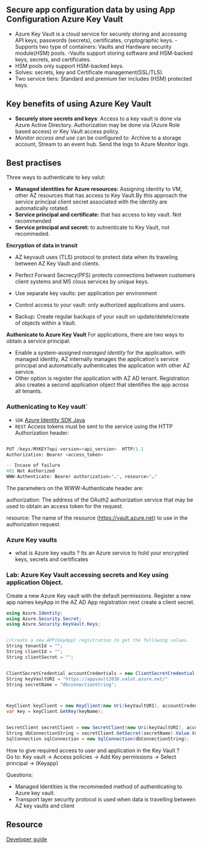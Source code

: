 ## Secure app configuration data by using App Configuration Azure Key Vault
- Azure Key Vault is a cloud service for securely storing and accessing API keys, passwords (secrets), certificates, cryptographic keys.
-Supports two type of containers: Vaults and Hardware security module(HSM) pools. 
-Vaults support storing software and HSM-backed keys, secrets, and certificates.
- HSM pools only support HSM-backed keys.
- Solves: secrets, key and Certificate management(SSL/TLS).
- Two service tiers: Standard and premium tier includes (HSM) protected keys.

## Key benefits of using Azure Key Vault
- **Securely store secrets and keys**: Access to a key vault is done via Azure Active Directory. Authorization may be done via (Azure Role based access) or Key Vault access policy.
- *Monitor access and use* can be configured to: Archive to a storage account, Stream to an event hub. Send the logs to Azure Monitor logs.

## Best practises
Three ways to authenticate to key valut:
- **Managed identities for Azure resources:** Assigning identity to VM, other AZ resources that has access to Key Vault.By this approach the service principal client secret associated with the identity are automatically rotated.
- **Service principal and certificate:** that has access to key vault. Not recommended
- **Service principal and secret:** to autnenticate to Key Vault, not recommeded.

**Encryption of data in transit**
- AZ keyvault uses (TLS) protocol to protect data when its traveling between AZ Key Vault and clients.
- Perfect Forward Secrecy(PFS) protects connections between customers client systems and MS clous services by unique keys.

- Use separate key vaults: per application per environment
- Control access to your vault: only authorized applications and users.
- Backup: Create regular backups of your vault on update/delete/create of objects within a Vault.
  
**Authenicate to Azure Key Vault**
For applications, there are two ways to obtain a service principal:
- Enable a system-assigned *managed identity* for the application. with managed identity, AZ internally manages the application's service principal and automatically authenticates the application with other AZ service.
- Other option is register the application with AZ AD tenant. Registration also creates a second application object that identifies the app across all tenants.

### Authenicating to Key vault`
-  `SDK` [Azure Identity SDK Java](https://docs.microsoft.com/java/api/overview/azure/identity-readme)
- `REST`  Access tokens must be sent to the service using the HTTP Authorization header:
```python

PUT /keys/MYKEY?api-version=<api_version>  HTTP/1.1
Authorization: Bearer <access_token>

-- Incase of failure
401 Not Authorized
WWW-Authenticate: Bearer authorization="…", resource="…"

```
The parameters on the WWW-Authenticate header are:

authorization: The address of the OAuth2 authorization service that may be used to obtain an access token for the request.

resource: The name of the resource (https://vault.azure.net) to use in the authorization request.



### Azure Key vaults
- what is Azure key vaults ?
   Its an Azure service to hold your encrypted keys, secrets and certificates
 
<h3>Lab: Azure Key Vault accessing secrets and Key using application Object.</h3>

Create a new Azure Key vault with the default permissions.
Register a new app names keyApp in the AZ AD App registration next create a client secret.

```c#
using Azure.Identity;
using Azure.Security.Secret;
using Azure.Security.KeyVault.Keys;


//Create a new APP(KeyApp) registration to get the following values.
String tenantId = "";
String clientId = "";
String clientSecret = "";


ClientSecretCredential accountCredentials = new ClientSecretCredential(tenantId, clientId, clientSecret);
String keyVaultURI = "https://appvault2030.valut.azure.net/"
String secretName = "dbconnectionString";



KeyClient keyClient = new KeyClient(new Uri(keyVaultURI), accountCredentials);
var key = keyClient.GetKey(keyName);


SecretClient secretClient = new SecretClient(new Uri(keyVaultURI), accountCredentials);
String dbConnectionString = secretClient.GetSecret(secretName).Value.Value; 
SqlConnection sqlConnection = new SqlConnection(dbConnectionString);
```

How to give required access to user and application in the Key Vault ? <br> 
Go to: Key vault -> Access policies -> Add Key permissions -> Select principal -> (Keyapp)


Questions: 
 - Managed Identities is the recommeded method of authenticating to Azure key vault.
 - Transport layer security protocol is used when data is travelling between AZ key vaults and client

## Resource
[Developer guide]([https://link](https://docs.microsoft.com/azure/key-vault/general/developers-guide))

  
